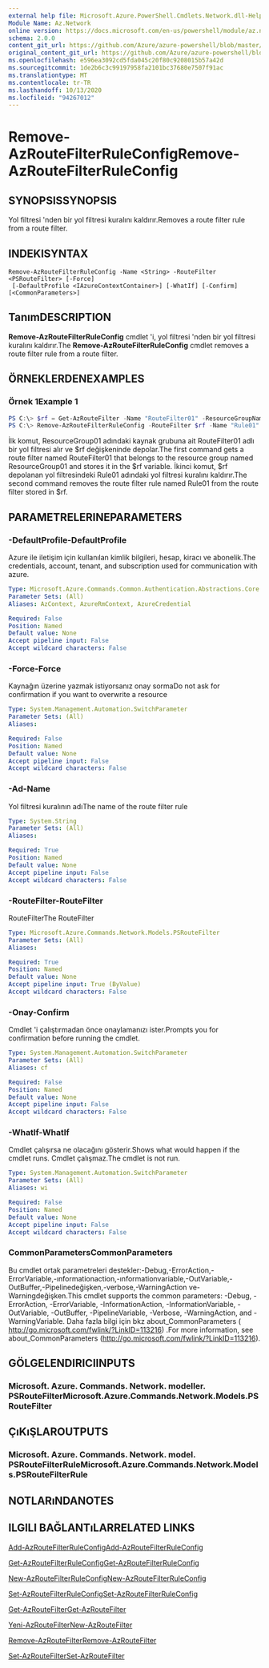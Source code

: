 ```yaml
---
external help file: Microsoft.Azure.PowerShell.Cmdlets.Network.dll-Help.xml
Module Name: Az.Network
online version: https://docs.microsoft.com/en-us/powershell/module/az.network/remove-azroutefilterruleconfig
schema: 2.0.0
content_git_url: https://github.com/Azure/azure-powershell/blob/master/src/Network/Network/help/Remove-AzRouteFilterRuleConfig.md
original_content_git_url: https://github.com/Azure/azure-powershell/blob/master/src/Network/Network/help/Remove-AzRouteFilterRuleConfig.md
ms.openlocfilehash: e596ea3092cd5fda045c20f80c9208015b57a42d
ms.sourcegitcommit: 1de2b6c3c99197958fa2101bc37680e7507f91ac
ms.translationtype: MT
ms.contentlocale: tr-TR
ms.lasthandoff: 10/13/2020
ms.locfileid: "94267012"
---
```

# <span data-ttu-id="31b5a-101">Remove-AzRouteFilterRuleConfig</span><span class="sxs-lookup"><span data-stu-id="31b5a-101">Remove-AzRouteFilterRuleConfig</span></span>

## <span data-ttu-id="31b5a-102">SYNOPSIS</span><span class="sxs-lookup"><span data-stu-id="31b5a-102">SYNOPSIS</span></span>
<span data-ttu-id="31b5a-103">Yol filtresi 'nden bir yol filtresi kuralını kaldırır.</span><span class="sxs-lookup"><span data-stu-id="31b5a-103">Removes a route filter rule from a route filter.</span></span>

## <span data-ttu-id="31b5a-104">INDEKI</span><span class="sxs-lookup"><span data-stu-id="31b5a-104">SYNTAX</span></span>

```
Remove-AzRouteFilterRuleConfig -Name <String> -RouteFilter <PSRouteFilter> [-Force]
 [-DefaultProfile <IAzureContextContainer>] [-WhatIf] [-Confirm] [<CommonParameters>]
```

## <span data-ttu-id="31b5a-105">Tanım</span><span class="sxs-lookup"><span data-stu-id="31b5a-105">DESCRIPTION</span></span>
<span data-ttu-id="31b5a-106">**Remove-AzRouteFilterRuleConfig** cmdlet 'i, yol filtresi 'nden bir yol filtresi kuralını kaldırır.</span><span class="sxs-lookup"><span data-stu-id="31b5a-106">The **Remove-AzRouteFilterRuleConfig** cmdlet removes a route filter rule from a route filter.</span></span>

## <span data-ttu-id="31b5a-107">ÖRNEKLERDEN</span><span class="sxs-lookup"><span data-stu-id="31b5a-107">EXAMPLES</span></span>

### <span data-ttu-id="31b5a-108">Örnek 1</span><span class="sxs-lookup"><span data-stu-id="31b5a-108">Example 1</span></span>
```powershell
PS C:\> $rf = Get-AzRouteFilter -Name "RouteFilter01" -ResourceGroupName "ResourceGroup01"
PS C:\> Remove-AzRouteFilterRuleConfig -RouteFilter $rf -Name "Rule01"
```

<span data-ttu-id="31b5a-109">İlk komut, ResourceGroup01 adındaki kaynak grubuna ait RouteFilter01 adlı bir yol filtresi alır ve $rf değişkeninde depolar.</span><span class="sxs-lookup"><span data-stu-id="31b5a-109">The first command gets a route filter named RouteFilter01 that belongs to the resource group named ResourceGroup01 and stores it in the $rf variable.</span></span>
<span data-ttu-id="31b5a-110">İkinci komut, $rf depolanan yol filtresindeki Rule01 adındaki yol filtresi kuralını kaldırır.</span><span class="sxs-lookup"><span data-stu-id="31b5a-110">The second command removes the route filter rule named Rule01 from the route filter stored in $rf.</span></span>

## <span data-ttu-id="31b5a-111">PARAMETRELERINE</span><span class="sxs-lookup"><span data-stu-id="31b5a-111">PARAMETERS</span></span>

### <span data-ttu-id="31b5a-112">-DefaultProfile</span><span class="sxs-lookup"><span data-stu-id="31b5a-112">-DefaultProfile</span></span>
<span data-ttu-id="31b5a-113">Azure ile iletişim için kullanılan kimlik bilgileri, hesap, kiracı ve abonelik.</span><span class="sxs-lookup"><span data-stu-id="31b5a-113">The credentials, account, tenant, and subscription used for communication with azure.</span></span>

```yaml
Type: Microsoft.Azure.Commands.Common.Authentication.Abstractions.Core.IAzureContextContainer
Parameter Sets: (All)
Aliases: AzContext, AzureRmContext, AzureCredential

Required: False
Position: Named
Default value: None
Accept pipeline input: False
Accept wildcard characters: False
```

### <span data-ttu-id="31b5a-114">-Force</span><span class="sxs-lookup"><span data-stu-id="31b5a-114">-Force</span></span>
<span data-ttu-id="31b5a-115">Kaynağın üzerine yazmak istiyorsanız onay sorma</span><span class="sxs-lookup"><span data-stu-id="31b5a-115">Do not ask for confirmation if you want to overwrite a resource</span></span>

```yaml
Type: System.Management.Automation.SwitchParameter
Parameter Sets: (All)
Aliases:

Required: False
Position: Named
Default value: None
Accept pipeline input: False
Accept wildcard characters: False
```

### <span data-ttu-id="31b5a-116">-Ad</span><span class="sxs-lookup"><span data-stu-id="31b5a-116">-Name</span></span>
<span data-ttu-id="31b5a-117">Yol filtresi kuralının adı</span><span class="sxs-lookup"><span data-stu-id="31b5a-117">The name of the route filter rule</span></span>

```yaml
Type: System.String
Parameter Sets: (All)
Aliases:

Required: True
Position: Named
Default value: None
Accept pipeline input: False
Accept wildcard characters: False
```

### <span data-ttu-id="31b5a-118">-RouteFilter</span><span class="sxs-lookup"><span data-stu-id="31b5a-118">-RouteFilter</span></span>
<span data-ttu-id="31b5a-119">RouteFilter</span><span class="sxs-lookup"><span data-stu-id="31b5a-119">The RouteFilter</span></span>

```yaml
Type: Microsoft.Azure.Commands.Network.Models.PSRouteFilter
Parameter Sets: (All)
Aliases:

Required: True
Position: Named
Default value: None
Accept pipeline input: True (ByValue)
Accept wildcard characters: False
```

### <span data-ttu-id="31b5a-120">-Onay</span><span class="sxs-lookup"><span data-stu-id="31b5a-120">-Confirm</span></span>
<span data-ttu-id="31b5a-121">Cmdlet 'i çalıştırmadan önce onaylamanızı ister.</span><span class="sxs-lookup"><span data-stu-id="31b5a-121">Prompts you for confirmation before running the cmdlet.</span></span>

```yaml
Type: System.Management.Automation.SwitchParameter
Parameter Sets: (All)
Aliases: cf

Required: False
Position: Named
Default value: None
Accept pipeline input: False
Accept wildcard characters: False
```

### <span data-ttu-id="31b5a-122">-WhatIf</span><span class="sxs-lookup"><span data-stu-id="31b5a-122">-WhatIf</span></span>
<span data-ttu-id="31b5a-123">Cmdlet çalışırsa ne olacağını gösterir.</span><span class="sxs-lookup"><span data-stu-id="31b5a-123">Shows what would happen if the cmdlet runs.</span></span> <span data-ttu-id="31b5a-124">Cmdlet çalışmaz.</span><span class="sxs-lookup"><span data-stu-id="31b5a-124">The cmdlet is not run.</span></span>

```yaml
Type: System.Management.Automation.SwitchParameter
Parameter Sets: (All)
Aliases: wi

Required: False
Position: Named
Default value: None
Accept pipeline input: False
Accept wildcard characters: False
```

### <span data-ttu-id="31b5a-125">CommonParameters</span><span class="sxs-lookup"><span data-stu-id="31b5a-125">CommonParameters</span></span>
<span data-ttu-id="31b5a-126">Bu cmdlet ortak parametreleri destekler:-Debug,-ErrorAction,-ErrorVariable,-ınformationaction,-ınformationvariable,-OutVariable,-OutBuffer,-Pipelinedeğişken,-verbose,-WarningAction ve-Warningdeğişken.</span><span class="sxs-lookup"><span data-stu-id="31b5a-126">This cmdlet supports the common parameters: -Debug, -ErrorAction, -ErrorVariable, -InformationAction, -InformationVariable, -OutVariable, -OutBuffer, -PipelineVariable, -Verbose, -WarningAction, and -WarningVariable.</span></span> <span data-ttu-id="31b5a-127">Daha fazla bilgi için bkz about_CommonParameters ( http://go.microsoft.com/fwlink/?LinkID=113216) .</span><span class="sxs-lookup"><span data-stu-id="31b5a-127">For more information, see about_CommonParameters (http://go.microsoft.com/fwlink/?LinkID=113216).</span></span>

## <span data-ttu-id="31b5a-128">GÖLGELENDIRICI</span><span class="sxs-lookup"><span data-stu-id="31b5a-128">INPUTS</span></span>

### <span data-ttu-id="31b5a-129">Microsoft. Azure. Commands. Network. modeller. PSRouteFilter</span><span class="sxs-lookup"><span data-stu-id="31b5a-129">Microsoft.Azure.Commands.Network.Models.PSRouteFilter</span></span>

## <span data-ttu-id="31b5a-130">ÇıKıŞLAR</span><span class="sxs-lookup"><span data-stu-id="31b5a-130">OUTPUTS</span></span>

### <span data-ttu-id="31b5a-131">Microsoft. Azure. Commands. Network. model. PSRouteFilterRule</span><span class="sxs-lookup"><span data-stu-id="31b5a-131">Microsoft.Azure.Commands.Network.Models.PSRouteFilterRule</span></span>

## <span data-ttu-id="31b5a-132">NOTLARıNDA</span><span class="sxs-lookup"><span data-stu-id="31b5a-132">NOTES</span></span>

## <span data-ttu-id="31b5a-133">ILGILI BAĞLANTıLAR</span><span class="sxs-lookup"><span data-stu-id="31b5a-133">RELATED LINKS</span></span>

[<span data-ttu-id="31b5a-134">Add-AzRouteFilterRuleConfig</span><span class="sxs-lookup"><span data-stu-id="31b5a-134">Add-AzRouteFilterRuleConfig</span></span>](./Add-AzRouteFilterRuleConfig.md)

[<span data-ttu-id="31b5a-135">Get-AzRouteFilterRuleConfig</span><span class="sxs-lookup"><span data-stu-id="31b5a-135">Get-AzRouteFilterRuleConfig</span></span>](./Get-AzRouteFilterRuleConfig.md)

[<span data-ttu-id="31b5a-136">New-AzRouteFilterRuleConfig</span><span class="sxs-lookup"><span data-stu-id="31b5a-136">New-AzRouteFilterRuleConfig</span></span>](./New-AzRouteFilterRuleConfig.md)

[<span data-ttu-id="31b5a-137">Set-AzRouteFilterRuleConfig</span><span class="sxs-lookup"><span data-stu-id="31b5a-137">Set-AzRouteFilterRuleConfig</span></span>](./Set-AzRouteFilterRuleConfig.md)

[<span data-ttu-id="31b5a-138">Get-AzRouteFilter</span><span class="sxs-lookup"><span data-stu-id="31b5a-138">Get-AzRouteFilter</span></span>](./Get-AzRouteFilter.md)

[<span data-ttu-id="31b5a-139">Yeni-AzRouteFilter</span><span class="sxs-lookup"><span data-stu-id="31b5a-139">New-AzRouteFilter</span></span>](./New-AzRouteFilter.md)

[<span data-ttu-id="31b5a-140">Remove-AzRouteFilter</span><span class="sxs-lookup"><span data-stu-id="31b5a-140">Remove-AzRouteFilter</span></span>](./Remove-AzRouteFilter.md)

[<span data-ttu-id="31b5a-141">Set-AzRouteFilter</span><span class="sxs-lookup"><span data-stu-id="31b5a-141">Set-AzRouteFilter</span></span>](./Set-AzRouteFilter.md)
